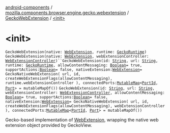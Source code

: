 [android-components](../../index.md) / [mozilla.components.browser.engine.gecko.webextension](../index.md) / [GeckoWebExtension](index.md) / [&lt;init&gt;](./-init-.md)

# &lt;init&gt;

`GeckoWebExtension(native: `[`WebExtension`](https://mozilla.github.io/geckoview/javadoc/mozilla-central/org/mozilla/geckoview/WebExtension.html)`, runtime: `[`GeckoRuntime`](https://mozilla.github.io/geckoview/javadoc/mozilla-central/org/mozilla/geckoview/GeckoRuntime.html)`)`
`GeckoWebExtension(native: `[`WebExtension`](https://mozilla.github.io/geckoview/javadoc/mozilla-central/org/mozilla/geckoview/WebExtension.html)`, webExtensionController: `[`WebExtensionController`](https://mozilla.github.io/geckoview/javadoc/mozilla-central/org/mozilla/geckoview/WebExtensionController.html)`)``GeckoWebExtension(id: `[`String`](https://kotlinlang.org/api/latest/jvm/stdlib/kotlin/-string/index.html)`, url: `[`String`](https://kotlinlang.org/api/latest/jvm/stdlib/kotlin/-string/index.html)`, runtime: `[`GeckoRuntime`](https://mozilla.github.io/geckoview/javadoc/mozilla-central/org/mozilla/geckoview/GeckoRuntime.html)`, allowContentMessaging: `[`Boolean`](https://kotlinlang.org/api/latest/jvm/stdlib/kotlin/-boolean/index.html)` = true, supportActions: `[`Boolean`](https://kotlinlang.org/api/latest/jvm/stdlib/kotlin/-boolean/index.html)` = false, nativeExtension: `[`WebExtension`](https://mozilla.github.io/geckoview/javadoc/mozilla-central/org/mozilla/geckoview/WebExtension.html)` = GeckoNativeWebExtension(
        url,
        id,
        createWebExtensionFlags(allowContentMessaging),
        runtime.webExtensionController
    ), connectedPorts: `[`MutableMap`](https://kotlinlang.org/api/latest/jvm/stdlib/kotlin.collections/-mutable-map/index.html)`<`[`PortId`](-port-id/index.md)`, `[`Port`](../../mozilla.components.concept.engine.webextension/-port/index.md)`> = mutableMapOf())`
`GeckoWebExtension(id: `[`String`](https://kotlinlang.org/api/latest/jvm/stdlib/kotlin/-string/index.html)`, url: `[`String`](https://kotlinlang.org/api/latest/jvm/stdlib/kotlin/-string/index.html)`, webExtensionController: `[`WebExtensionController`](https://mozilla.github.io/geckoview/javadoc/mozilla-central/org/mozilla/geckoview/WebExtensionController.html)`, allowContentMessaging: `[`Boolean`](https://kotlinlang.org/api/latest/jvm/stdlib/kotlin/-boolean/index.html)` = true, supportActions: `[`Boolean`](https://kotlinlang.org/api/latest/jvm/stdlib/kotlin/-boolean/index.html)` = false, nativeExtension: `[`WebExtension`](https://mozilla.github.io/geckoview/javadoc/mozilla-central/org/mozilla/geckoview/WebExtension.html)` = GeckoNativeWebExtension(
        url,
        id,
        createWebExtensionFlags(allowContentMessaging),
        webExtensionController
    ), connectedPorts: `[`MutableMap`](https://kotlinlang.org/api/latest/jvm/stdlib/kotlin.collections/-mutable-map/index.html)`<`[`PortId`](-port-id/index.md)`, `[`Port`](../../mozilla.components.concept.engine.webextension/-port/index.md)`> = mutableMapOf())`

Gecko-based implementation of [WebExtension](../../mozilla.components.concept.engine.webextension/-web-extension/index.md), wrapping the native web
extension object provided by GeckoView.

